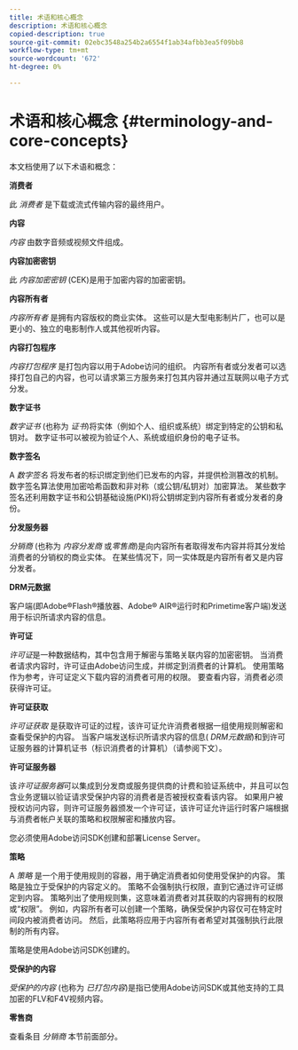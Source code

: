 ```yaml
---
title: 术语和核心概念
description: 术语和核心概念
copied-description: true
source-git-commit: 02ebc3548a254b2a6554f1ab34afbb3ea5f09bb8
workflow-type: tm+mt
source-wordcount: '672'
ht-degree: 0%

---
```


# 术语和核心概念 {#terminology-and-core-concepts}

本文档使用了以下术语和概念：

**消费者**

此 *消费者* 是下载或流式传输内容的最终用户。

**内容**

*内容* 由数字音频或视频文件组成。

**内容加密密钥**

此 *内容加密密钥* (CEK)是用于加密内容的加密密钥。

**内容所有者**

*内容所有者* 是拥有内容版权的商业实体。 这些可以是大型电影制片厂，也可以是更小的、独立的电影制作人或其他视听内容。

**内容打包程序**

*内容打包程序* 是打包内容以用于Adobe访问的组织。 内容所有者或分发者可以选择打包自己的内容，也可以请求第三方服务来打包其内容并通过互联网以电子方式分发。

**数字证书**

*数字证书* (也称为 *证书*)将实体（例如个人、组织或系统）绑定到特定的公钥和私钥对。 数字证书可以被视为验证个人、系统或组织身份的电子证书。

**数字签名**

A *数字签名* 将发布者的标识绑定到他们已发布的内容，并提供检测篡改的机制。 数字签名算法使用加密哈希函数和非对称（或公钥/私钥对）加密算法。 某些数字签名还利用数字证书和公钥基础设施(PKI)将公钥绑定到内容所有者或分发者的身份。

**分发服务器**

*分销商* (也称为 *内容分发商* 或*零售商*)是向内容所有者取得发布内容并将其分发给消费者的分销权的商业实体。 在某些情况下，同一实体既是内容所有者又是内容分发者。

**DRM元数据**

客户端(即Adobe®Flash®播放器、Adobe® AIR®运行时和Primetime客户端)发送用于标识所请求内容的信息。

**许可证**

*许可证*是一种数据结构，其中包含用于解密与策略关联内容的加密密钥。 当消费者请求内容时，许可证由Adobe访问生成，并绑定到消费者的计算机。 使用策略作为参考，许可证定义下载内容的消费者可用的权限。 要查看内容，消费者必须获得许可证。

**许可证获取**

*许可证获取* 是获取许可证的过程，该许可证允许消费者根据一组使用规则解密和查看受保护的内容。 当客户端发送标识所请求内容的信息( *DRM元数据*)和到许可证服务器的计算机证书（标识消费者的计算机）（请参阅下文）。

**许可证服务器**

该*许可证服务器*可以集成到分发商或服务提供商的计费和验证系统中，并且可以包含业务逻辑以验证请求受保护内容的消费者是否被授权查看该内容。 如果用户被授权访问内容，则许可证服务器颁发一个许可证，该许可证允许运行时客户端根据与消费者帐户关联的策略和权限解密和播放内容。

您必须使用Adobe访问SDK创建和部署License Server。

**策略**

A *策略* 是一个用于使用规则的容器，用于确定消费者如何使用受保护的内容。 策略是独立于受保护的内容定义的。 策略不会强制执行权限，直到它通过许可证绑定到内容。 策略列出了使用规则集，这意味着消费者对其获取的内容拥有的权限或“权限”。 例如，内容所有者可以创建一个策略，确保受保护内容仅可在特定时间段内被消费者访问。 然后，此策略将应用于内容所有者希望对其强制执行此限制的所有内容。

策略是使用Adobe访问SDK创建的。

**受保护的内容**

*受保护的内容* (也称为 *已打包内容*)是指已使用Adobe访问SDK或其他支持的工具加密的FLV和F4V视频内容。

**零售商**

查看条目 *分销商* 本节前面部分。

